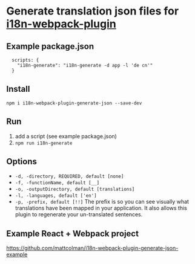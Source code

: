 # Generate translation json files for [i18n-webpack-plugin](https://github.com/webpack-contrib/i18n-webpack-plugin)

## Example package.json
```
  scripts: {
    "i18n-generate": "i18n-generate -d app -l 'de cn'"
  }
```

## Install
`npm i i18n-webpack-plugin-generate-json --save-dev`

## Run
1. add a script (see example package.json)
2. `npm run i18n-generate`

## Options
- `-d, -directory, REQUIRED, default [none]`
- `-f, -functionName, default [__]`
- `-o, -outputDirectory, default [translations]`
- `-l, -languages, default ['en']`
- `-p, -prefix, default [!!]` The prefix is so you can see visually what translations have been mapped in your application. It also allows this plugin to regenerate your un-translated sentences.

## Example React + Webpack project
https://github.com/mattcolman/i18n-webpack-plugin-generate-json-example
